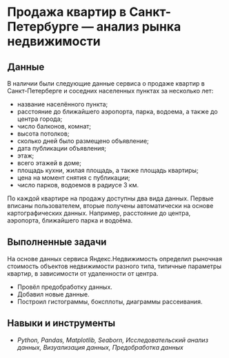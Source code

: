 # Продажа квартир в Санкт-Петербурге — анализ рынка недвижимости

## Данные

В наличии были следующие данные сервиса о продаже квартир в Санкт-Петерберге и соседних населенных пунктах за несколько лет:
* название населённого пункта;
* расстояние до ближайшего аэропорта, парка, водоема, а также до центра города;
* число балконов, комнат;
* высота потолков;
* сколько дней было размещено объявление;
* дата публикации объявления;
* этаж;
* всего этажей в доме;
* площадь кухни, жилая площадь, а также площадь квартиры;
* цена на момент снятия с публикации;
* число парков, водоемов в радиусе 3 км.

По каждой квартире на продажу доступны два вида данных. Первые вписаны пользователем, вторые получены автоматически на основе картографических данных. Например, расстояние до центра, аэропорта, ближайшего парка и водоёма.

## Выполненные задачи

На основе данных сервиса Яндекс.Недвижимость определил рыночная стоимость объектов недвижимости разного типа, типичные параметры квартир, в зависимости от
удаленности от центра.

* Провёл предобработку данных. 
* Добавил новые данные.
* Построил гистограммы, боксплоты, диаграммы рассеивания.

## Навыки и инструменты

* *Python, Pandas, Matplotlib, Seaborn, Исследовательский анализ данных, Визуализация данных, Предобработка данных*
